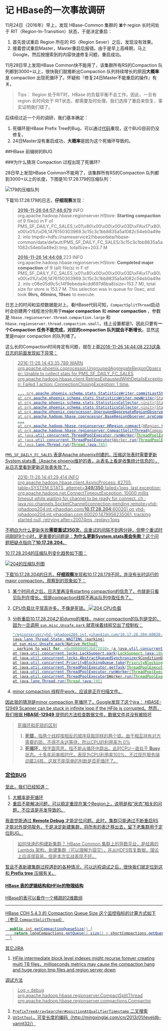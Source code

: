 # 记 HBase的一次事故调研

11月24日（2016年）早上，发现 HBase-Common 集群的 **`某个`** region 长时间处于 RIT（Region-In-Transition）状态，于是决定重启：

1. 首先尝试重启 Region 所在的 RS（Region Sever）之后，发现没有效果。
2. 接着尝试重启Master，Master重启后报错。由于是早上高峰期，马上Google，然后按搜索到的内容快速修复问题，重启成功。

11月28日早上发现HBase Common快不能用了，该集群所有RS的Compaction 队列都到3000+以上，很快我们就推断出Compaction 队列持续增长的原因**大概率**是 compaction 出现死循环了。怀疑和『修复24日Master不能重启的操作』有关。

> Tips：
> Region 处于RIT时，HBase 的负载平衡不会工作。因此，一旦有 region 长时间处于 RIT状态，都需要及时处理。我们选择了重启来恢复，事实证明我们错了。

后续经过近一个月的调研，我们基本确定：

1. 死循环是HBase Prefix Tree的Bug，可以通过[代码](https://github.com/baibaichen/HBase-PrefixScan)重现，这个BUG目前仍没修复。
2. 24日Master没有重启成功，**大概率**是因为这个死循环导致的。

##HBase 前缀树的BUG

###为什么猜测 Compaction 过程出现了死循环?


28日早上发现HBase Common不能用了，该集群所有RS的Compaction 队列都到3000+以上的长度，下图是10.17.28.179的压缩队列：

![179的压缩队列](179-compactionqueue.PNG)

下载10.17.28.179的日志，**仔细观察**发现：

> <u>**2016-11-26 04:57:48,679**</u> INFO org.apache.hadoop.hbase.regionserver.HStore: **Starting compaction** of 9 file(s) in F of PMS_SF_DAILY_FC_SALES,\x01\x80\x00\x00\x00\x03D\xFA\x17\x80\x00\x01U\xD6,1476150303969.3c15c3c1bb8835a5a1082c54eb0a49e2. into tmpdir=hdfs://nameservice2/hbasedata/hbase-common/data/default/PMS_SF_DAILY_FC_SALES/3c15c3c1bb8835a5a1082c54eb0a49e2/.tmp, totalSize=203.7 M
>
> <u>**2016-11-26 14:44:08**</u>,223 INFO org.apache.hadoop.hbase.regionserver.HStore: **Completed major compaction** of 9 (all) file(s) in F of PMS_SF_DAILY_FC_SALES,\x01\x80\x00\x00\x00\x03D\xFA\x17\x80\x00\x01U\xD6,1476150303969.3c15c3c1bb8835a5a1082c54eb0a49e2. into c08e05d9c5c14f9ebeda4cdd697d6ba8(size=153.7 M), total size for store is 153.7 M. This selection was in queue for 0sec, and took **9hrs, 46mins, 19sec** to execute.

日志上的时间和监控数据能对上。看HBase代码可知，`CompactSplitThread`启动时会创建两个线程池分别用于**major compaction** 和 **minor compaction** ，参数是 `hbase.regionserver.thread.compaction.large` 和 `hbase.regionserver.thread.compaction.small`，线上设置都是1，因此只要有**一个Compaction 任务不能完成，对应的compaction 队列就会不断增长**。显然这里是major compaction 的队列堵了。

这么长的Compaction时间肯定有问题，就在上面<u>2016-11-26 14:44:08,223<u>这条日志的前面发现如下异常：

> 2016-11-26 14:43:35,789 WARN org.apache.phoenix.coprocessor.UngroupedAggregateRegionObserver: Unable to collect stats for PMS_SF_DAILY_FC_SALES
> org.apache.hadoop.hbase.client.RetriesExhaustedWithDetailsException: Failed 1 action: ConnectionClosingException: 1 time, 
> ```java
> ... org.apache.phoenix.schema.stats.StatisticsWriter.commitLastStatsUpdatedTime(StatisticsWriter.java:282)
> at org.apache.phoenix.schema.stats.StatisticsWriter.newWriter(StatisticsWriter.java:79)
> at org.apache.phoenix.schema.stats.StatisticsCollector.<init>(StatisticsCollector.java:96)
> at org.apache.phoenix.schema.stats.StatisticsCollector.<init>(StatisticsCollector.java:84)
> at org.apache.phoenix.coprocessor.UngroupedAggregateRegionObserver.preCompact(UngroupedAggregateRegionObserver.java:628)
> at org.apache.hadoop.hbase.coprocessor.BaseRegionObserver.preCompact(BaseRegionObserver.java:191)
> ...
> at org.apache.hadoop.hbase.regionserver.HRegion.compact(HRegion.java:1724)
> at org.apache.hadoop.hbase.regionserver.CompactSplitThread$CompactionRunner.run(CompactSplitThread.java:511)
> at java.util.concurrent.ThreadPoolExecutor.runWorker(ThreadPoolExecutor.java:1145)
> at java.util.concurrent.ThreadPoolExecutor$Worker.run(ThreadPoolExecutor.java:615)
> at java.lang.Thread.run(Thread.java:745)
> ```

`PMS_SF_DAILY_FC_SALES` 表是Apache phoenix创建的，压缩这张表时需要更新System.stats表（Apache phoenix维护的表，从表名上看是收集统计信息的），从日志里看到更新这张表失败了。

> 2016-11-26 14:41:29,414 INFO org.apache.hadoop.hbase.client.AsyncProcess: #2705, table=SYSTEM.STATS, attempt=**349/350** failed=1ops, last exception: org.apache.hadoop.net.ConnectTimeoutException: 10000 millis timeout while waiting for channel to be ready for connect. ch : java.nio.channels.SocketChannel[connection-pending remote=yhd-jqhadoop204.int.yihaodian.com/**10.17.28.204**:60020] on yhd-jqhadoop204.int.yihaodian.com,60020,1479956235061, tracking started null, retrying after=20074ms, replay=1ops

不明白为什么更新失败**需要重试350次**，且重试的间隔不到两分钟，但整个重试时间刚好9个小时，更重要的问题是：**为什么更新System.stats表会失败**？这个问题把疑点指向了**10.17.28.204**。

10.17.28.204的压缩队列变化趋势如下图：

![204的压缩队列图](204-compactionqueue.PNG)

下载10.17.28.204的日志，**仔细观察**发现和10.17.28.179不同，并没有长时运行的major compaction，观察到的现象如下：

1. <u>某个时间点</u>之后，日志里再没有starting compaction的信息了，也就是只看见队列在增长，但是compaction线程不再从队列中取任务了。
2. CPU负载比平常高许多，不像是死锁。
   ![204 CPU负载](204-cpuload.PNG)
3. 分析重启10.17.28.204之前dump的堆栈，major compaction的队列是空的，因为一旦调用 `sun.misc.Unsafe.park` 就意味着线程交出了控制权：

   ```java
   "regionserver/yhd-jqhadoop204.int.yihaodian.com/10.17.28.204:60020-longCompactions-1480066457887" daemon prio=10 tid=0x00007f78f6928000 nid=0x59c7 waiting on condition [0x00007f7906ed5000]
   java.lang.Thread.State: WAITING (parking)
   at sun.misc.Unsafe.park(Native Method)
   - parking to wait for  <0x000000053b872010> (a java.util.concurrent.locks.AbstractQueuedSynchronizer$ConditionObject)
   at java.util.concurrent.locks.LockSupport.park(LockSupport.java:186)
   at java.util.concurrent.locks.AbstractQueuedSynchronizer$ConditionObject.await(AbstractQueuedSynchronizer.java:2043)
   at java.util.concurrent.PriorityBlockingQueue.take(PriorityBlockingQueue.java:539)
   at java.util.concurrent.ThreadPoolExecutor.getTask(ThreadPoolExecutor.java:1068)
   at java.util.concurrent.ThreadPoolExecutor.runWorker(ThreadPoolExecutor.java:1130)
   at java.util.concurrent.ThreadPoolExecutor$Worker.run(ThreadPoolExecutor.java:615)
   at java.lang.Thread.run(Thread.java:745)
   ```
4. minor compaction 线程在work，应该是正在扫描文件。


因此我的猜测是minor compaction 死循环了，Google发现了这个jira： [HBASE-12949 Scanner can be stuck in infinite loop if the HFile is corrupted](https://issues.apache.org/jira/browse/HBASE-12949)。然而，我们根据 **HBASE-12949** 提供的方法检查数据文件，数据文件并没有被损坏

>死循环和死锁的区别
>1. **死锁**，指两个线程按相反的顺序获取同样的两个锁。由于相互持有对方需要的锁，不得不永远等待，所以CPU的利用率为 0%
>2. **死循环**，按字面意思，指不能从循环中跳出。此时CPU一直处于 **Busy** 状态。十多年前单核时代，表现为CPU利用率100%，不过现在服务端动辄24核，这就不能简单的判断是否死循环了。

### 定位BUG

至此，我们已经知道：

1. 大概率是死循环
2. 重启不能解决问题，可以稳定重现在某个Region上，说明是和“状态”相关的问题，不应该是并发导致的。

我直觉能通过 **Remote Debug** 才能定位问题。此时，集群只能通过不断重启RS才能对外提供服务，于是决定新建集群，将所有的表迁移出去，留下老集群用于定位BUG。

> 如何快速的构建新集群？
> HBase Common 集群上的导数平台，是经典的 Lambda 架构。新建集群（可以理解为容灾），并从HDFS恢复数据，理论上应该很容易，但是本次实战表现不好。

暂且不表新建集群过程遇到的各种情况，可以远程调试之后，很快我们就定位到这和 **Prefix tree** 压缩有关。

#### HBase 表的逻辑结构和HFile的物理结构

HBase的表可以看作一个稀疏的2维数组

-----


HBase CDH 5.4.3 的 Compaction Queue Size  这个监控指标的计算方式如下（参见 `CompactSplitThread`）

````java
  public int getCompactionQueueSize() {
    return longCompactions.getQueue().size() + shortCompactions.getQueue().size();
  }
````

其它JIRA

1. [HFile intermediate block level indexes might recurse forever creating multi TB files](https://issues.apache.org/jira/browse/HBASE-16288)，[milliseconds metrics may cause the compaction hang and huge region tmp files and region server down](https://github.com/OpenTSDB/opentsdb/issues/490)


调试方法

> Log = debug
> org.apache.hadoop.hbase.regionserver.CompactSplitThread
> org.apache.hadoop.hbase.regionserver.compactions.Compactor



1. `PrefixTreeArraySearcher#positionAtQualifierTimestamp`  二叉搜索
2. `UVIntTool`，可变长度的编码（http://mingxinglai.com/cn/2013/01/leveldb-varint32/）

